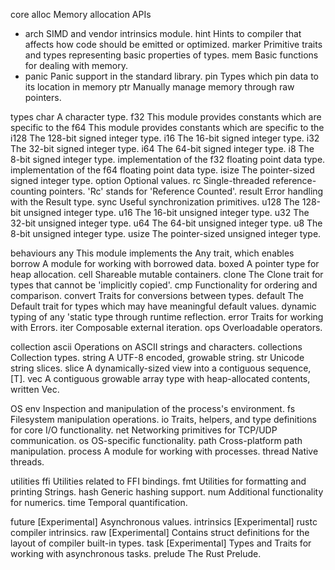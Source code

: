 core
    alloc		Memory allocation APIs
  * arch		SIMD and vendor intrinsics module.
    hint		Hints to compiler that affects how code should be emitted or optimized.
    marker		Primitive traits and types representing basic properties of types.
    mem			Basic functions for dealing with memory.
  * panic		Panic support in the standard library.
	pin			Types which pin data to its location in memory
	ptr			Manually manage memory through raw pointers.

types
	char		A character type.
	f32	        This module provides constants which are specific to the
	f64	        This module provides constants which are specific to the
	i128		The 128-bit signed integer type.
	i16			The 16-bit signed integer type.
	i32			The 32-bit signed integer type.
	i64			The 64-bit signed integer type.
	i8			The 8-bit signed integer type.
				implementation of the f32 floating point data type.
			    implementation of the f64 floating point data type.
	isize		The pointer-sized signed integer type.
	option		Optional values.
	rc			Single-threaded reference-counting pointers. 'Rc' stands for 'Reference Counted'.
	result		Error handling with the Result type.
	sync		Useful synchronization primitives.
	u128		The 128-bit unsigned integer type.
	u16			The 16-bit unsigned integer type.
	u32			The 32-bit unsigned integer type.
	u64			The 64-bit unsigned integer type.
	u8			The 8-bit unsigned integer type.
	usize		The pointer-sized unsigned integer type.

behaviours
	any			This module implements the Any trait, which enables
	borrow		A module for working with borrowed data.
	boxed		A pointer type for heap allocation.
	cell		Shareable mutable containers.
	clone		The Clone trait for types that cannot be 'implicitly copied'.
	cmp			Functionality for ordering and comparison.
	convert	    Traits for conversions between types.
	default	    The Default trait for types which may have meaningful default values.
			    dynamic typing of any 'static type through runtime reflection.
	error	    Traits for working with Errors.
	iter		Composable external iteration.
	ops			Overloadable operators.

collection
	ascii		Operations on ASCII strings and characters.
	collections	Collection types.
	string		A UTF-8 encoded, growable string.
	str			Unicode string slices.
	slice		A dynamically-sized view into a contiguous sequence, [T].
	vec			A contiguous growable array type with heap-allocated contents, written Vec<T>.

OS
	env	        Inspection and manipulation of the process's environment.
	fs	        Filesystem manipulation operations.
	io			Traits, helpers, and type definitions for core I/O functionality.
	net			Networking primitives for TCP/UDP communication.
	os			OS-specific functionality.
	path		Cross-platform path manipulation.
	process		A module for working with processes.
	thread		Native threads.

utilities
	ffi	        Utilities related to FFI bindings.
	fmt	        Utilities for formatting and printing Strings.
	hash		Generic hashing support.
	num			Additional functionality for numerics.
	time		Temporal quantification.

future		[Experimental] Asynchronous values.
intrinsics	[Experimental] rustc compiler intrinsics.
raw			[Experimental] Contains struct definitions for the layout of compiler built-in types.
task		[Experimental] Types and Traits for working with asynchronous tasks.
prelude		The Rust Prelude.

